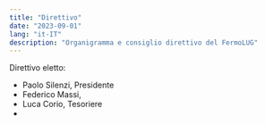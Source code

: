 ```yaml
---
title: "Direttivo"
date: "2023-09-01"
lang: "it-IT"
description: "Organigramma e consiglio direttivo del FermoLUG"
---
```


Direttivo eletto:
- Paolo Silenzi, Presidente
- Federico Massi,
- Luca Corio, Tesoriere
- 
